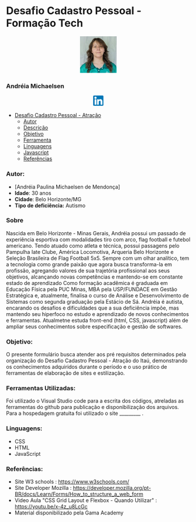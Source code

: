 # Desafio Cadastro Pessoal - Formação Tech

<p style="text-align: center">
 <img alt="Andréia Michaelsen" src="/Imagens/andreia_michaelsen.jpg" height="100px" />
</p>

### Andréia Michaelsen

<p style="text-align: center">
 <a href="https://linkedin.com/in/andreiamichaelsen">
  <img alt="Linkedin" src="/Imagens/logo_linkedin.png" height="28px" />
 </a>
</p>

- [Desafio Cadastro Pessoal - Atração](#desafio-cadastro-pessoal---atração)
    - [Autor](#autor)
    - [Descrição](#descrição)
    - [Objetivo](#objetivo)
    - [Ferramenta](#ferramenta)
    - [Linguagens](#linguagens)
    - [Javascript](#javascript)
    - [Referências](#referências)

### Autor:

- [Andréia Paulina Michaelsen de Mendonça]
- **Idade**: 30 anos
- **Cidade**: Belo Horizonte/MG
- **Tipo de deficiência:** Autismo

### Sobre 

Nascida em Belo Horizonte - Minas Gerais, Andréia possui um passado de experiência esportiva com modalidades tiro com arco, flag football e futebol americano. Tendo atuado como atleta e técnica, possui passagens pelo Pampulha Iate Clube, América Locomotiva, Arqueria Belo Horizonte e Seleção Brasileira de Flag Football 5x5.
Sempre com um olhar analítico, tem a tecnologia como grande paixão que agora busca transforma-la em profissão, agregando valores de sua trajetória profissional aos seus objetivos, alcançando novas competências e mantendo-se em constante estado de aprendizado
Como formação acadêmica é graduada em Educação Física pela PUC Minas, MBA pela USP/FUNDACE em Gestão Estratégica e, atualmente, finalisa o curso de Análise e Desenvolvimento de Sistemas como segunda graduação pela Estácio de Sá. 
Andréia é autista, encarando os desafios e dificuldades que a sua deficiência impõe, mas mantendo seu hiperfoco no estudo e aprendizado de novos conhecimentos e ferramentas. Atualmetne estuda front-end (html, CSS, javascript) além de ampliar seus conhecimentos sobre especificação e gestão de softwares.

### Objetivo:

O presente formulário busca atender aos pré requisitos determinados pela organização do Desafio Cadastro Pessoal - Atração do Itaú, demonstrando os conhecimentos adquiridos durante o período e o uso prático de ferramentas de elaboração de sites e estilização.


### Ferramentas Utilizadas:

Foi utilizado o Visual Studio code para a escrita dos códigos, atreladas as ferramentas do github para publicação e disponibilização dos arquivos. Para a hospedagem gratuita foi utilizado o site _________ .

### Linguagens: 

- CSS
- HTML
- JavaScript

### Referências:

- Site W3 schools : https://www.w3schools.com/
- Site Developer Mozilla : https://developer.mozilla.org/pt-BR/docs/Learn/Forms/How_to_structure_a_web_form
- Video Aula "CSS Grid Layout e Flexbox - Quando Utilizar" : https://youtu.be/x-4z_u8LcGc
- Material disponibilizado pela Gama Academy






